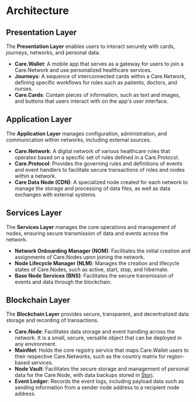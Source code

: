 # Architecture

## Presentation Layer

The **Presentation Layer** enables users to interact securely with cards, journeys, networks, and personal data.

* **Care.Wallet**: A mobile app that serves as a gateway for users to join a Care.Network and use personalized healthcare services.
* **Journeys**: A sequence of interconnected cards within a Care.Network, defining specific workflows for roles such as patients, doctors, and nurses.
* **Care.Cards**: Contain pieces of information, such as text and images, and buttons that users interact with on the app's user interface.

## Application Layer

The **Application Layer** manages configuration, administration, and communication within networks, including external sources.

* **Care.Network**: A digital network of various healthcare roles that operates based on a specific set of rules defined in a Care.Protocol.
* **Care.Protocol**: Provides the governing rules and definitions of events and event handlers to facilitate secure transactions of roles and nodes within a network.
* **Care Data Node (CDN)**: A specialized node created for each network to manage the storage and processing of data files, as well as data exchanges with external systems.

## Services Layer

The **Services Layer** manages the core operations and management of nodes, ensuring secure transmission of data and events across the network.

* **Network Onboarding Manager (NOM)**: Facilitates the initial creation and assignments of Care.Nodes upon joining the network.
* **Node Lifecycle Manager (NLM)**: Manages the creation and lifecycle states of Care.Nodes, such as active, start, stop, and hibernate.
* **Base Node Services (BNS)**: Facilitates the secure transmission of events and data through the blockchain.

## Blockchain Layer

The **Blockchain Layer** provides secure, transparent, and decentralized data storage and recording of transactions.

* **Care.Node**: Facilitates data storage and event handling across the network. It is a small, secure, versatile object that can be deployed in any environment.
* **MainNet**: Holds the core registry service that maps Care.Wallet users to their respective Care.Networks, such as the country matrix for region-based services.
* **Node Vault**: Facilitates the secure storage and management of personal data for the Care.Node, with data backups stored in [Storj](https://www.storj.io/).
* **Event Ledger**: Records the event logs, including payload data such as sending information from a sender node address to a recipient node address.
